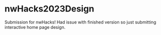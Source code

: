 # nwHacks2023Design
Submission for nwHacks! Had issue with finished version so just submitting interactive home page design.
